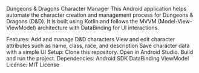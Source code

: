 Dungeons & Dragons Character Manager
This Android application helps automate the character creation and management process for Dungeons & Dragons (D&D). It is built using Kotlin and follows the MVVM (Model-View-ViewModel) architecture with DataBinding for UI interactions.

Features:
Add and manage D&D characters
View and edit character attributes such as name, class, race, and description
Save character data with a simple UI
Setup:
Clone this repository.
Open in Android Studio.
Build and run the project.
Dependencies:
Android SDK
DataBinding
ViewModel
License:
MIT License

